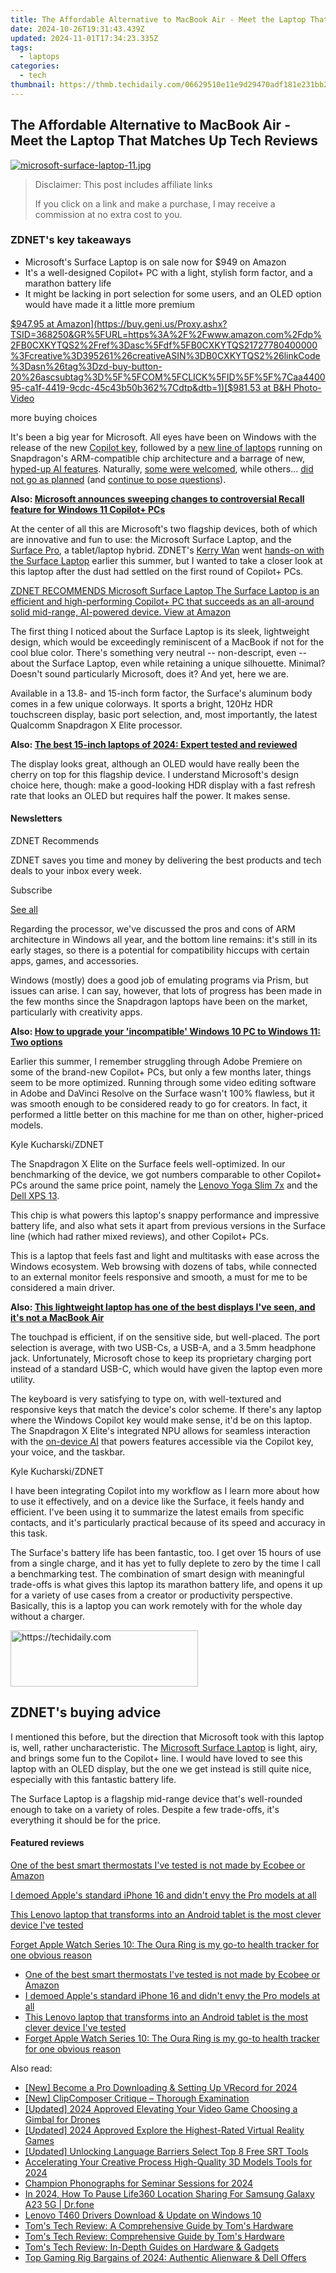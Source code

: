 ```yaml
---
title: The Affordable Alternative to MacBook Air - Meet the Laptop That Matches Up Tech Reviews
date: 2024-10-26T19:31:43.439Z
updated: 2024-11-01T17:34:23.335Z
tags:
  - laptops
categories:
  - tech
thumbnail: https://thmb.techidaily.com/06629510e11e9d29470adf181e231bb23d34ab4b20d9291b76fb465837bc25f3.jpg
---
```


## The Affordable Alternative to MacBook Air - Meet the Laptop That Matches Up  Tech Reviews

[![microsoft-surface-laptop-11.jpg](https://www.zdnet.com/a/img/2024/09/26/f150e86c-b35d-435e-b551-8f1cf47087c7/microsoft-surface-laptop-11.jpg)](https://buy.geni.us/Proxy.ashx?TSID=368250&GR%5FURL=https%3A%2F%2Fwww.amazon.com%2Fdp%2FB0CXKYTQS2%2Fref%3Dasc%5Fdf%5FB0CXKYTQS21727780400000%3Fcreative%3D395261%26creativeASIN%3DB0CXKYTQS2%26linkCode%3Dasn%26tag%3Dzd-buy-button-20%26ascsubtag%3D%5F%5FCOM%5FCLICK%5FID%5F%5F%7Caa440095-ca1f-4419-9cdc-45c43b50b362%7Cdtp&dtb=1) 

>  Disclaimer: This post includes affiliate links
>
>  If you click on a link and make a purchase, I may receive a commission at no extra cost to you.
>

### ZDNET's key takeaways

* Microsoft's Surface Laptop is on sale now for $949 on Amazon
* It's a well-designed Copilot+ PC with a light, stylish form factor, and a marathon battery life
* It might be lacking in port selection for some users, and an OLED option would have made it a little more premium

[$947.95 at Amazon](https://buy.geni.us/Proxy.ashx?TSID=368250&GR%5FURL=https%3A%2F%2Fwww.amazon.com%2Fdp%2FB0CXKYTQS2%2Fref%3Dasc%5Fdf%5FB0CXKYTQS21727780400000%3Fcreative%3D395261%26creativeASIN%3DB0CXKYTQS2%26linkCode%3Dasn%26tag%3Dzd-buy-button-20%26ascsubtag%3D%5F%5FCOM%5FCLICK%5FID%5F%5F%7Caa440095-ca1f-4419-9cdc-45c43b50b362%7Cdtp&dtb=1)[$981.53 at B&H Photo-Video](https://www.bhphotovideo.com/c/product/1826478-REG/microsoft%5Fzgj%5F00001%5Fsurface%5Fproject%5Fax%5F3.html/BI/23252/KBID/28790/SID/zd-%5F%5FCOM%5FCLICK%5FID%5F%5F-dtp)

more buying choices 

It's been a big year for Microsoft. All eyes have been on Windows with the release of the new [Copilot key](https://www.zdnet.com/article/microsoft-is-adding-a-new-copilot-key-to-your-windows-pc/), followed by a [new line of laptops](https://www.zdnet.com/article/every-copilot-pc-microsoft-just-announced-to-take-on-apples-m3-macbooks/) running on Snapdragon's ARM-compatible chip architecture and a barrage of new, [hyped-up AI features](https://www.zdnet.com/article/i-demoed-every-new-ai-feature-coming-to-copilot-pcs-and-im-nearly-sold-on-the-hype/). Naturally, [some were welcomed](https://www.zdnet.com/article/3-ai-features-coming-to-copilot-pcs-that-i-wish-were-on-my-macbook/), while others… [did not go as planned](https://www.zdnet.com/article/after-brutal-critiques-microsoft-recall-will-get-these-major-privacy-and-security-changes/) (and [continue to pose questions](https://www.zdnet.com/article/as-microsoft-breaks-awkward-silence-around-its-controversial-recall-feature-privacy-questions-remain/)). 

**Also: [Microsoft announces sweeping changes to controversial Recall feature for Windows 11 Copilot+ PCs](https://www.zdnet.com/article/microsoft-announces-sweeping-changes-to-controversial-recall-feature-for-windows-11-copilot-pcs/)**

At the center of all this are Microsoft's two flagship devices, both of which are innovative and fun to use: the Microsoft Surface Laptop, and the [Surface Pro](https://www.zdnet.com/article/i-bought-the-cheapest-surface-pro-11-model-3-takeaways-from-a-windows-expert/), a tablet/laptop hybrid. ZDNET's [Kerry Wan](https://www.zdnet.com/meet-the-team/kerry-wan/) went [hands-on with the Surface Laptop](https://www.zdnet.com/article/i-tried-microsofts-new-surface-laptop-copilot-pc-and-it-beat-my-macbook-air-in-3-ways/) earlier this summer, but I wanted to take a closer look at this laptop after the dust had settled on the first round of Copilot+ PCs. 

[ZDNET RECOMMENDS Microsoft Surface Laptop The Surface Laptop is an efficient and high-performing Copilot+ PC that succeeds as an all-around solid mid-range, AI-powered device. View at Amazon](https://buy.geni.us/Proxy.ashx?TSID=368250&GR%5FURL=https%3A%2F%2Fwww.amazon.com%2FMicrosoft-Surface-Touchscreen-Snapdragon-Sapphire%2Fdp%2FB0CXKYTQS2%3Ftag%3Dzd-buy-button-20%26ascsubtag%3D%5F%5FCOM%5FCLICK%5FID%5F%5F%7Caa440095-ca1f-4419-9cdc-45c43b50b362%7Cdtp&dtb=1)

The first thing I noticed about the Surface Laptop is its sleek, lightweight design, which would be exceedingly reminiscent of a MacBook if not for the cool blue color. There's something very neutral -- non-descript, even -- about the Surface Laptop, even while retaining a unique silhouette. Minimal? Doesn't sound particularly Microsoft, does it? And yet, here we are. 

Available in a 13.8- and 15-inch form factor, the Surface's aluminum body comes in a few unique colorways. It sports a bright, 120Hz HDR touchscreen display, basic port selection, and, most importantly, the latest Qualcomm Snapdragon X Elite processor. 

**Also: [The best 15-inch laptops of 2024: Expert tested and reviewed](https://www.zdnet.com/article/best-15-inch-laptop/)**

The display looks great, although an OLED would have really been the cherry on top for this flagship device. I understand Microsoft's design choice here, though: make a good-looking HDR display with a fast refresh rate that looks an OLED but requires half the power. It makes sense. 

#### Newsletters

ZDNET Recommends

ZDNET saves you time and money by delivering the best products and tech deals to your inbox every week.

 Subscribe

[See all](https://www.zdnet.com/newsletters/)

Regarding the processor, we've discussed the pros and cons of ARM architecture in Windows all year, and the bottom line remains: it's still in its early stages, so there is a potential for compatibility hiccups with certain apps, games, and accessories. 

Windows (mostly) does a good job of emulating programs via Prism, but issues can arise. I can say, however, that lots of progress has been made in the few months since the Snapdragon laptops have been on the market, particularly with creativity apps. 

**Also: [How to upgrade your 'incompatible' Windows 10 PC to Windows 11: Two options](https://www.zdnet.com/article/how-to-upgrade-your-incompatible-windows-10-pc-to-windows-11-two-options/)**

Earlier this summer, I remember struggling through Adobe Premiere on some of the brand-new Copilot+ PCs, but only a few months later, things seem to be more optimized. Running through some video editing software in Adobe and DaVinci Resolve on the Surface wasn't 100% flawless, but it was smooth enough to be considered ready to go for creators. In fact, it performed a little better on this machine for me than on other, higher-priced models.

Kyle Kucharski/ZDNET

The Snapdragon X Elite on the Surface feels well-optimized. In our benchmarking of the device, we got numbers comparable to other Copilot+ PCs around the same price point, namely the [Lenovo Yoga Slim 7x](https://www.zdnet.com/article/one-of-the-best-lightweight-laptops-ive-tested-made-me-forget-about-the-macbook-air/) and the [Dell XPS 13](https://www.zdnet.com/article/one-of-the-best-13-inch-laptops-ive-tested-has-marathon-battery-life-and-a-bold-design/). 

This chip is what powers this laptop's snappy performance and impressive battery life, and also what sets it apart from previous versions in the Surface line (which had rather mixed reviews), and other Copilot+ PCs. 

This is a laptop that feels fast and light and multitasks with ease across the Windows ecosystem. Web browsing with dozens of tabs, while connected to an external monitor feels responsive and smooth, a must for me to be considered a main driver. 

**Also: [This lightweight laptop has one of the best displays I've seen, and it's not a MacBook Air](https://www.zdnet.com/article/this-lightweight-laptop-has-one-of-the-best-displays-ive-seen-and-its-not-a-macbook-air/)**

The touchpad is efficient, if on the sensitive side, but well-placed. The port selection is average, with two USB-Cs, a USB-A, and a 3.5mm headphone jack. Unfortunately, Microsoft chose to keep its proprietary charging port instead of a standard USB-C, which would have given the laptop even more utility.

The keyboard is very satisfying to type on, with well-textured and responsive keys that match the device's color scheme. If there's any laptop where the Windows Copilot key would make sense, it'd be on this laptop. The Snapdragon X Elite's integrated NPU allows for seamless interaction with the [on-device AI](https://www.zdnet.com/article/5-top-mobile-trends-in-2024-on-device-ai-the-new-smartphone-and-more/) that powers features accessible via the Copilot key, your voice, and the taskbar. 

Kyle Kucharski/ZDNET

I have been integrating Copilot into my workflow as I learn more about how to use it effectively, and on a device like the Surface, it feels handy and efficient. I've been using it to summarize the latest emails from specific contacts, and it's particularly practical because of its speed and accuracy in this task. 

The Surface's battery life has been fantastic, too. I get over 15 hours of use from a single charge, and it has yet to fully deplete to zero by the time I call a benchmarking test. The combination of smart design with meaningful trade-offs is what gives this laptop its marathon battery life, and opens it up for a variety of use cases from a creator or productivity perspective. Basically, this is a laptop you can work remotely with for the whole day without a charger.

<!-- affiliate ads begin -->
<a href="https://aligracehair.sjv.io/c/5597632/1972665/19272" target="_top" id="1972665">
  <img src="//a.impactradius-go.com/display-ad/19272-1972665" border="0" alt="https://techidaily.com" width="300" height="90"/>
</a>
<img height="0" width="0" src="https://aligracehair.sjv.io/i/5597632/1972665/19272" style="position:absolute;visibility:hidden;" border="0" />
<!-- affiliate ads end -->

## ZDNET's buying advice

I mentioned this before, but the direction that Microsoft took with this laptop is, well, rather uncharacteristic. The [Microsoft Surface Laptop](https://buy.geni.us/Proxy.ashx?TSID=368250&GR%5FURL=https%3A%2F%2Fwww.amazon.com%2FMicrosoft-Surface-Touchscreen-Snapdragon-Sapphire%2Fdp%2FB0CXKYTQS2%3Ftag%3Dzd-buy-button-20%26ascsubtag%3D%5F%5FCOM%5FCLICK%5FID%5F%5F%7Caa440095-ca1f-4419-9cdc-45c43b50b362%7Cdtp&dtb=1) is light, airy, and brings some fun to the Copilot+ line. I would have loved to see this laptop with an OLED display, but the one we get instead is still quite nice, especially with this fantastic battery life. 

The Surface Laptop is a flagship mid-range device that's well-rounded enough to take on a variety of roles. Despite a few trade-offs, it's everything it should be for the price. 

#### Featured reviews

[One of the best smart thermostats I've tested is not made by Ecobee or Amazon](https://www.zdnet.com/article/one-of-the-best-smart-thermostats-ive-tested-is-not-made-by-ecobee-or-amazon/ "One of the best smart thermostats I've tested is not made by Ecobee or Amazon")

[I demoed Apple's standard iPhone 16 and didn't envy the Pro models at all](https://www.zdnet.com/article/why-im-recommending-the-standard-iphone-16-over-the-pro-this-year-and-im-not-alone/ "I demoed Apple's standard iPhone 16 and didn't envy the Pro models at all")

[This Lenovo laptop that transforms into an Android tablet is the most clever device I've tested](https://www.zdnet.com/article/i-tested-lenovos-windows-laptop-that-doubles-as-an-android-tablet-and-it-has-so-much-potential/ "This Lenovo laptop that transforms into an Android tablet is the most clever device I've tested")

[Forget Apple Watch Series 10: The Oura Ring is my go-to health tracker for one obvious reason](https://www.zdnet.com/article/forget-apple-watch-series-10-the-oura-ring-is-my-go-to-health-tracker-for-one-obvious-reason/ "Forget Apple Watch Series 10: The Oura Ring is my go-to health tracker for one obvious reason")

* [One of the best smart thermostats I've tested is not made by Ecobee or Amazon](https://www.zdnet.com/article/one-of-the-best-smart-thermostats-ive-tested-is-not-made-by-ecobee-or-amazon/ "One of the best smart thermostats I've tested is not made by Ecobee or Amazon")
* [I demoed Apple's standard iPhone 16 and didn't envy the Pro models at all](https://www.zdnet.com/article/why-im-recommending-the-standard-iphone-16-over-the-pro-this-year-and-im-not-alone/ "I demoed Apple's standard iPhone 16 and didn't envy the Pro models at all")
* [This Lenovo laptop that transforms into an Android tablet is the most clever device I've tested](https://www.zdnet.com/article/i-tested-lenovos-windows-laptop-that-doubles-as-an-android-tablet-and-it-has-so-much-potential/ "This Lenovo laptop that transforms into an Android tablet is the most clever device I've tested")
* [Forget Apple Watch Series 10: The Oura Ring is my go-to health tracker for one obvious reason](https://www.zdnet.com/article/forget-apple-watch-series-10-the-oura-ring-is-my-go-to-health-tracker-for-one-obvious-reason/ "Forget Apple Watch Series 10: The Oura Ring is my go-to health tracker for one obvious reason")

<ins class="adsbygoogle"
     style="display:block"
     data-ad-format="autorelaxed"
     data-ad-client="ca-pub-7571918770474297"
     data-ad-slot="1223367746"></ins>

<ins class="adsbygoogle"
     style="display:block"
     data-ad-client="ca-pub-7571918770474297"
     data-ad-slot="8358498916"
     data-ad-format="auto"
     data-full-width-responsive="true"></ins>

<span class="atpl-alsoreadstyle">Also read:</span>
<div><ul>
<li><a href="https://screen-mirroring-recording.techidaily.com/new-become-a-pro-downloading-and-setting-up-vrecord-for-2024/"><u>[New] Become a Pro Downloading & Setting Up VRecord for 2024</u></a></li>
<li><a href="https://extra-information.techidaily.com/new-clipcomposer-critique-thorough-examination/"><u>[New] ClipComposer Critique – Thorough Examination</u></a></li>
<li><a href="https://fox-links.techidaily.com/updated-2024-approved-elevating-your-video-game-choosing-a-gimbal-for-drones/"><u>[Updated] 2024 Approved Elevating Your Video Game Choosing a Gimbal for Drones</u></a></li>
<li><a href="https://fox-glue.techidaily.com/updated-2024-approved-explore-the-highest-rated-virtual-reality-games/"><u>[Updated] 2024 Approved Explore the Highest-Rated Virtual Reality Games</u></a></li>
<li><a href="https://some-guidance.techidaily.com/updated-unlocking-language-barriers-select-top-8-free-srt-tools/"><u>[Updated] Unlocking Language Barriers Select Top 8 Free SRT Tools</u></a></li>
<li><a href="https://fox-cloud.techidaily.com/accelerating-your-creative-process-high-quality-3d-models-tools-for-2024/"><u>Accelerating Your Creative Process High-Quality 3D Models Tools for 2024</u></a></li>
<li><a href="https://screen-sharing-recording.techidaily.com/champion-phonographs-for-seminar-sessions-for-2024/"><u>Champion Phonographs for Seminar Sessions for 2024</u></a></li>
<li><a href="https://location-social.techidaily.com/in-2024-how-to-pause-life360-location-sharing-for-samsung-galaxy-a23-5g-drfone-by-drfone-virtual-android/"><u>In 2024, How To Pause Life360 Location Sharing For Samsung Galaxy A23 5G | Dr.fone</u></a></li>
<li><a href="https://driver-error.techidaily.com/lenovo-t460-drivers-download-and-update-on-windows-10/"><u>Lenovo T460 Drivers Download & Update on Windows 10</u></a></li>
<li><a href="https://hardware-reviews.techidaily.com/toms-tech-review-a-comprehensive-guide-by-toms-hardware/"><u>Tom's Tech Review: A Comprehensive Guide by Tom's Hardware</u></a></li>
<li><a href="https://hardware-reviews.techidaily.com/toms-tech-review-comprehensive-guide-by-toms-hardware/"><u>Tom's Tech Review: Comprehensive Guide by Tom's Hardware</u></a></li>
<li><a href="https://hardware-reviews.techidaily.com/toms-tech-review-in-depth-guides-on-hardware-and-gadgets/"><u>Tom's Tech Review: In-Depth Guides on Hardware & Gadgets</u></a></li>
<li><a href="https://hardware-reviews.techidaily.com/top-gaming-rig-bargains-of-2024-authentic-alienware-and-dell-offers/"><u>Top Gaming Rig Bargains of 2024: Authentic Alienware & Dell Offers</u></a></li>
</ul></div>

